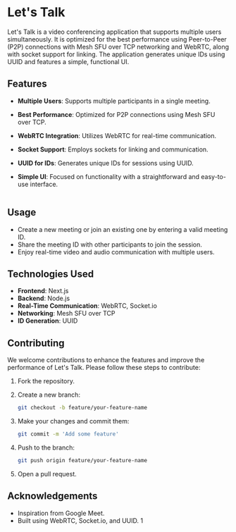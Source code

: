 # Let's Talk

Let's Talk is a video conferencing application that supports multiple users simultaneously. It is optimized for the best performance using Peer-to-Peer (P2P) connections with Mesh SFU over TCP networking and WebRTC, along with socket support for linking. The application generates unique IDs using UUID and features a simple, functional UI.

## Features

- **Multiple Users**: Supports multiple participants in a single meeting.
- **Best Performance**: Optimized for P2P connections using Mesh SFU over TCP.
- **WebRTC Integration**: Utilizes WebRTC for real-time communication.
- **Socket Support**: Employs sockets for linking and communication.
- **UUID for IDs**: Generates unique IDs for sessions using UUID.
- **Simple UI**: Focused on functionality with a straightforward and easy-to-use interface.

    ```

## Usage

- Create a new meeting or join an existing one by entering a valid meeting ID.
- Share the meeting ID with other participants to join the session.
- Enjoy real-time video and audio communication with multiple users.

## Technologies Used

- **Frontend**: Next.js
- **Backend**: Node.js
- **Real-Time Communication**: WebRTC, Socket.io
- **Networking**: Mesh SFU over TCP
- **ID Generation**: UUID

## Contributing

We welcome contributions to enhance the features and improve the performance of Let's Talk. Please follow these steps to contribute:

1. Fork the repository.
2. Create a new branch:

    ```bash
    git checkout -b feature/your-feature-name
    ```

3. Make your changes and commit them:

    ```bash
    git commit -m 'Add some feature'
    ```

4. Push to the branch:

    ```bash
    git push origin feature/your-feature-name
    ```

5. Open a pull request.

## Acknowledgements

- Inspiration from Google Meet.
- Built using WebRTC, Socket.io, and UUID.
1

